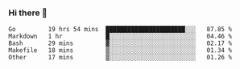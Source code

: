 ### Hi there 👋

<!--
**yeya24/yeya24** is a ✨ _special_ ✨ repository because its `README.md` (this file) appears on your GitHub profile.

Here are some ideas to get you started:

- 🔭 I’m currently working on ...
- 🌱 I’m currently learning ...
- 👯 I’m looking to collaborate on ...
- 🤔 I’m looking for help with ...
- 💬 Ask me about ...
- 📫 How to reach me: ...
- 😄 Pronouns: ...
- ⚡ Fun fact: ...
-->

<!--START_SECTION:waka-->
```text
Go         19 hrs 54 mins  ██████████████████████░░░   87.85 % 
Markdown   1 hr            █░░░░░░░░░░░░░░░░░░░░░░░░   04.46 % 
Bash       29 mins         ▓░░░░░░░░░░░░░░░░░░░░░░░░   02.17 % 
Makefile   18 mins         ▒░░░░░░░░░░░░░░░░░░░░░░░░   01.34 % 
Other      17 mins         ▒░░░░░░░░░░░░░░░░░░░░░░░░   01.26 % 
```
<!--END_SECTION:waka-->
